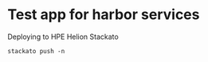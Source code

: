 Test app for harbor services
============================

Deploying to HPE Helion Stackato

    stackato push -n
